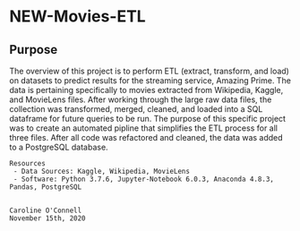 # NEW-Movies-ETL

## Purpose

The overview of this project is to perform ETL (extract, transform, and load) on datasets to predict results for the streaming service, Amazing Prime. The data is pertaining specifically to movies extracted from Wikipedia, Kaggle, and MovieLens files. After working through the large raw data files, the collection was transformed, merged, cleaned, and loaded into a SQL dataframe for future queries to be run. The purpose of this specific project was to create an automated pipline that simplifies the ETL process for all three files. After all code was refactored and cleaned, the data was added to a PostgreSQL database. 

    Resources
     - Data Sources: Kaggle, Wikipedia, MovieLens
     - Software: Python 3.7.6, Jupyter-Notebook 6.0.3, Anaconda 4.8.3, Pandas, PostgreSQL


    Caroline O'Connell
    November 15th, 2020
